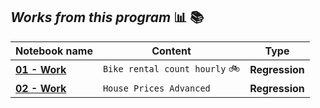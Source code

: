 ## *Works from this program* :bar_chart: :books:
| Notebook name  |Content                     | Type |
|-----------|-------------------------------|------------------------|
|[**01 - Work**](https://nbviewer.jupyter.org/github/joaocarvoli/MachineLearning-course/blob/main/Works/01-Work_bike_rental.ipynb)|    `Bike rental count hourly` :bike:     | **Regression**
|[**02 - Work**](https://nbviewer.jupyter.org/github/joaocarvoli/MachineLearning-course/blob/main/Works/02-Work_house_price_advanced.ipynb) | `House Prices Advanced` | **Regression**
